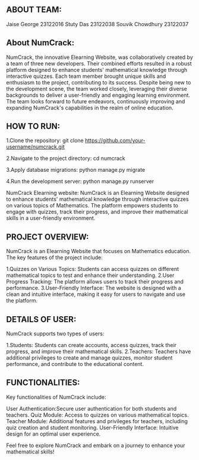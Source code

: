 ## ABOUT TEAM:
Jaise George 23122016
Stuty Das 23122038
Souvik Chowdhury 23122037

## About NumCrack:
NumCrack, the innovative Elearning Website, was collaboratively created by a team of three new developers. Their combined efforts resulted in a robust platform designed to enhance students' mathematical knowledge through interactive quizzes. Each team member brought unique skills and enthusiasm to the project, contributing to its success. Despite being new to the development scene, the team worked closely, leveraging their diverse backgrounds to deliver a user-friendly and engaging learning environment. The team looks forward to future endeavors, continuously improving and expanding NumCrack's capabilities in the realm of online education.


## HOW TO RUN:
1.Clone the repository:
git clone https://github.com/your-username/numcrack.git

2.Navigate to the project directory:
cd numcrack

3.Apply database migrations:
python manage.py migrate

4.Run the development server:
python manage.py runserver

NumCrack Elearning website:
NumCrack is an Elearning Website designed to enhance students' mathematical knowledge through interactive quizzes on various topics of Mathematics. The platform empowers students to engage with quizzes, track their progress, and improve their mathematical skills in a user-friendly environment.

## PROJECT OVERVIEW:
NumCrack is an Elearning Website that focuses on Mathematics education. The key features of the project include:

1.Quizzes on Various Topics: Students can access quizzes on different mathematical topics to test and enhance their understanding.
2.User Progress Tracking: The platform allows users to track their progress and performance.
3.User-Friendly Interface: The website is designed with a clean and intuitive interface, making it easy for users to navigate and use the platform.


## DETAILS OF USER:
NumCrack supports two types of users:

1.Students: Students can create accounts, access quizzes, track their progress, and improve their mathematical skills.
2.Teachers: Teachers have additional privileges to create and manage quizzes, monitor student performance, and contribute to the educational content.


## FUNCTIONALITIES:
Key functionalities of NumCrack include:

User Authentication:Secure user authentication for both students and teachers.
Quiz Module: Access to quizzes on various mathematical topics.
Teacher Module: Additional features and privileges for teachers, including quiz creation and student monitoring.
User-Friendly Interface: Intuitive design for an optimal user experience.

Feel free to explore NumCrack and embark on a journey to enhance your mathematical skills!
